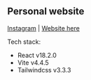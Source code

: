 ## Personal website
[Instagram](https://instagram.com/hibat.illah) | [Website here](https://hibatillah.site)

Tech stack:
- React v18.2.0
- Vite v4.4.5
- Tailwindcss v3.3.3

